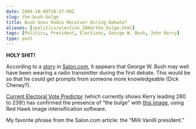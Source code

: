 ```yaml
--- 
date: 2004-10-08T18:37:09Z
slug: the-bush-bulge
title: Bush Uses Radio Receiver During Debate?
aliases: [/politics/election_2004/the_bulge.html]
tags: [Politics, President, Elections, George W. Bush, John Kerry]
type: post
---
```


**HOLY SHIT!**

According to a [story] in [Salon.com], it appears that George W. Bush may well
have been wearing a radio transmitter during the first debate. This would be so
that he could get prompts from someone more knowledgeable (Dick Cheney?).

[Current Electoral Vote Predictor] (which currently shows Kerry leading 280 to
239!) has confirmed the presence of “the bulge” with [this image], using Red
Hawk image intensification software.

My favorite phrase from the Salon.com article: the “Milli Vanilli president.”

  [story]: http://www.salon.com/news/feature/2004/10/08/bulge/
    "Bush's mystery bulge"
  [Salon.com]: http://www.salon.com/ "Salon.com"
  [Current Electoral Vote Predictor]: http://www.electoral-vote.com/
    "See the current electoral vote status of the campaign on a nice colored map"
  [this image]: http://www.electoral-vote2.com/images/bulge.jpg
    "The Electoral Vote Predictor's enhanced image of the bulge"

